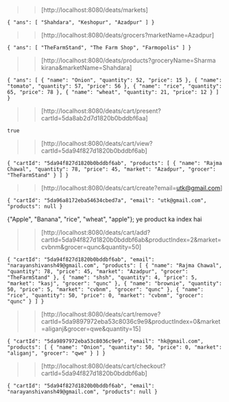 >> [http://localhost:8080/deats/markets]

`{
      "ans": [
          "Shahdara",
          "Keshopur",
          "Azadpur"
      ]
 }`

>>[http://localhost:8080/deats/grocers?marketName=Azadpur]

`{
     "ans": [
         "TheFarmStand",
         "The Farm Shop",
         "Farmopolis"
     ]
 }`
 
>>[http://localhost:8080/deats/products?groceryName=Sharma kirana&marketName=Shahdara]

`{
     "ans": [
         {
             "name": "Onion",
             "quantity": 52,
             "price": 15
         },
         {
             "name": "tomato",
             "quantity": 57,
             "price": 56
         },
         {
             "name": "rice",
             "quantity": 65,
             "price": 78
         },
         {
             "name": "wheat",
             "quantity": 21,
             "price": 12
         }
     ]
 }`
 
 >>[http://localhost:8080/deats/cart/present?cartId=5da8ab2d7d1820b0bddbf6aa]

`true`
 
 >>[http://localhost:8080/deats/cart/view?cartId=5da94f827d1820b0bddbf6ab]

`{
     "cartId": "5da94f827d1820b0bddbf6ab",
     "products": [
         {
             "name": "Rajma Chawal",
             "quantity": 78,
             "price": 45,
             "market": "Azadpur",
             "grocer": "TheFarmStand"
         }
     ]
 }`
 
 >>[http://localhost:8080/deats/cart/create?email=utk@gmail.com]

`{
     "cartId": "5da96a8172eba54634cbed7a",
     "email": "utk@gmail.com",
     "products": null
 }`
 
 
 {"Apple", "Banana", "rice", "wheat", "apple"};   ye product ka index hai
 
 >>[http://localhost:8080/deats/cart/add?cartId=5da94f827d1820b0bddbf6ab&productIndex=2&market=cvbnm&grocer=qunc&quantity=50]

`{
     "cartId": "5da94f827d1820b0bddbf6ab",
     "email": "narayanshivansh49@gmail.com",
     "products": [
         {
             "name": "Rajma Chawal",
             "quantity": 78,
             "price": 45,
             "market": "Azadpur",
             "grocer": "TheFarmStand"
         },
         {
             "name": "shsh",
             "quantity": 4,
             "price": 5,
             "market": "kasj",
             "grocer": "qunc"
         },
         {
             "name": "brownie",
             "quantity": 50,
             "price": 5,
             "market": "cvbnm",
             "grocer": "qunc"
         },
         {
             "name": "rice",
             "quantity": 50,
             "price": 0,
             "market": "cvbnm",
             "grocer": "qunc"
         }
     ]
 }`
 
>> [http://localhost:8080/deats/cart/remove?cartId=5da9897972eba53c8036c9e9&productIndex=0&market=aliganj&grocer=qwe&quantity=15] 

`{
     "cartId": "5da9897972eba53c8036c9e9",
     "email": "hk@gmail.com",
     "products": [
         {
             "name": "Onion",
             "quantity": 50,
             "price": 0,
             "market": "aliganj",
             "grocer": "qwe"
         }
     ]
 }`
 
 >> [http://localhost:8080/deats/cart/checkout?cartId=5da94f827d1820b0bddbf6ab]

`{
     "cartId": "5da94f827d1820b0bddbf6ab",
     "email": "narayanshivansh49@gmail.com",
     "products": null
 }`
 
 







